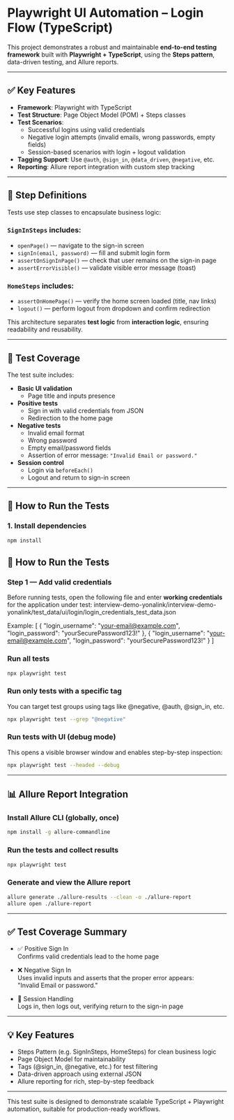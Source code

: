 # Playwright UI Automation – Login Flow (TypeScript)

This project demonstrates a robust and maintainable **end-to-end testing framework** built with **Playwright + TypeScript**, using the **Steps pattern**, data-driven testing, and Allure reports.

---

## ✅ Key Features

- **Framework**: Playwright with TypeScript
- **Test Structure**: Page Object Model (POM) + Steps classes
- **Test Scenarios**:
  - Successful logins using valid credentials
  - Negative login attempts (invalid emails, wrong passwords, empty fields)
  - Session-based scenarios with login + logout validation
- **Tagging Support**: Use `@auth`, `@sign_in`, `@data_driven`, `@negative`, etc.
- **Reporting**: Allure report integration with custom step tracking

---

## 🧭 Step Definitions

Tests use step classes to encapsulate business logic:

### `SignInSteps` includes:

- `openPage()` — navigate to the sign-in screen
- `signIn(email, password)` — fill and submit login form
- `assertOnSignInPage()` — check that user remains on the sign-in page
- `assertErrorVisible()` — validate visible error message (toast)

### `HomeSteps` includes:

- `assertOnHomePage()` — verify the home screen loaded (title, nav links)
- `logout()` — perform logout from dropdown and confirm redirection

This architecture separates **test logic** from **interaction logic**, ensuring readability and reusability.

---

## 🧪 Test Coverage

The test suite includes:

- **Basic UI validation**
  - Page title and inputs presence
- **Positive tests**
  - Sign in with valid credentials from JSON
  - Redirection to the home page
- **Negative tests**
  - Invalid email format
  - Wrong password
  - Empty email/password fields
  - Assertion of error message: `"Invalid Email or password."`
- **Session control**
  - Login via `beforeEach()`
  - Logout and return to sign-in screen

---

## 🚀 How to Run the Tests

### 1. Install dependencies

```bash
npm install
```

## 🚀 How to Run the Tests

### Step 1 — Add valid credentials

Before running tests, open the following file and enter **working credentials** for the application under test:
interview-demo-yonalink/interview-demo-yonalink/test_data/ui/login/login_credentials_test_data.json

Example:
[
  {
    "login_username": "your-email@example.com",
    "login_password": "yourSecurePassword123!"
  },
  {
    "login_username": "your-email@example.com",
    "login_password": "yourSecurePassword123!"
  }
]


### Run all tests
```bash
npx playwright test
```
### Run only tests with a specific tag

You can target test groups using tags like @negative, @auth, @sign_in, etc.
```bash
npx playwright test --grep "@negative"
```
### Run tests with UI (debug mode)

This opens a visible browser window and enables step-by-step inspection:
```bash
npx playwright test --headed --debug
```
---

## 📊 Allure Report Integration

### Install Allure CLI (globally, once)
```bash
npm install -g allure-commandline
```
### Run the tests and collect results
```bash
npx playwright test
```
### Generate and view the Allure report
```bash
allure generate ./allure-results --clean -o ./allure-report  
allure open ./allure-report
```
---

## ✅ Test Coverage Summary

- ✅ Positive Sign In  
  Confirms valid credentials lead to the home page

- ❌ Negative Sign In  
  Uses invalid inputs and asserts that the proper error appears:  
  "Invalid Email or password."

- 🔁 Session Handling  
  Logs in, then logs out, verifying return to the sign-in page

---

## 💡 Key Features

- Steps Pattern (e.g. SignInSteps, HomeSteps) for clean business logic
- Page Object Model for maintainability
- Tags (@sign_in, @negative, etc.) for test filtering
- Data-driven approach using external JSON
- Allure reporting for rich, step-by-step feedback

---

This test suite is designed to demonstrate scalable TypeScript + Playwright automation, suitable for production-ready workflows.
